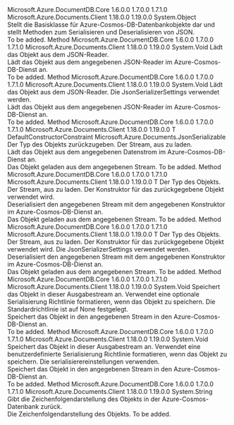 <Type Name="JsonSerializable" FullName="Microsoft.Azure.Documents.JsonSerializable">
  <TypeSignature Language="C#" Value="public abstract class JsonSerializable" />
  <TypeSignature Language="ILAsm" Value=".class public auto ansi abstract beforefieldinit JsonSerializable extends System.Object" />
  <TypeSignature Language="DocId" Value="T:Microsoft.Azure.Documents.JsonSerializable" />
  <TypeSignature Language="VB.NET" Value="Public MustInherit Class JsonSerializable" />
  <TypeSignature Language="F#" Value="type JsonSerializable = class" />
  <AssemblyInfo>
    <AssemblyName>Microsoft.Azure.DocumentDB.Core</AssemblyName>
    <AssemblyVersion>1.6.0.0</AssemblyVersion>
    <AssemblyVersion>1.7.0.0</AssemblyVersion>
    <AssemblyVersion>1.7.1.0</AssemblyVersion>
  </AssemblyInfo>
  <AssemblyInfo>
    <AssemblyName>Microsoft.Azure.Documents.Client</AssemblyName>
    <AssemblyVersion>1.18.0.0</AssemblyVersion>
    <AssemblyVersion>1.19.0.0</AssemblyVersion>
  </AssemblyInfo>
  <Base>
    <BaseTypeName>System.Object</BaseTypeName>
  </Base>
  <Interfaces />
  <Docs>
    <summary>
            Stellt die Basisklasse für Azure-Cosmos-DB-Datenbankobjekte dar und stellt Methoden zum Serialisieren und Deserialisieren von JSON.
            </summary>
    <remarks>To be added.</remarks>
  </Docs>
  <Members>
    <Member MemberName="LoadFrom">
      <MemberSignature Language="C#" Value="public virtual void LoadFrom (Newtonsoft.Json.JsonReader reader);" />
      <MemberSignature Language="ILAsm" Value=".method public hidebysig newslot virtual instance void LoadFrom(class Newtonsoft.Json.JsonReader reader) cil managed" />
      <MemberSignature Language="DocId" Value="M:Microsoft.Azure.Documents.JsonSerializable.LoadFrom(Newtonsoft.Json.JsonReader)" />
      <MemberSignature Language="VB.NET" Value="Public Overridable Sub LoadFrom (reader As JsonReader)" />
      <MemberSignature Language="F#" Value="abstract member LoadFrom : Newtonsoft.Json.JsonReader -&gt; unit&#xA;override this.LoadFrom : Newtonsoft.Json.JsonReader -&gt; unit" Usage="jsonSerializable.LoadFrom reader" />
      <MemberType>Method</MemberType>
      <AssemblyInfo>
        <AssemblyName>Microsoft.Azure.DocumentDB.Core</AssemblyName>
        <AssemblyVersion>1.6.0.0</AssemblyVersion>
        <AssemblyVersion>1.7.0.0</AssemblyVersion>
        <AssemblyVersion>1.7.1.0</AssemblyVersion>
      </AssemblyInfo>
      <AssemblyInfo>
        <AssemblyName>Microsoft.Azure.Documents.Client</AssemblyName>
        <AssemblyVersion>1.18.0.0</AssemblyVersion>
        <AssemblyVersion>1.19.0.0</AssemblyVersion>
      </AssemblyInfo>
      <ReturnValue>
        <ReturnType>System.Void</ReturnType>
      </ReturnValue>
      <Parameters>
        <Parameter Name="reader" Type="Newtonsoft.Json.JsonReader" />
      </Parameters>
      <Docs>
        <param name="reader">Lädt das Objekt aus dem JSON-Reader.</param>
        <summary>
            Lädt das Objekt aus dem angegebenen JSON-Reader im Azure-Cosmos-DB-Dienst an.
            </summary>
        <remarks>To be added.</remarks>
      </Docs>
    </Member>
    <Member MemberName="LoadFrom">
      <MemberSignature Language="C#" Value="public virtual void LoadFrom (Newtonsoft.Json.JsonReader reader, Newtonsoft.Json.JsonSerializerSettings serializerSettings);" />
      <MemberSignature Language="ILAsm" Value=".method public hidebysig newslot virtual instance void LoadFrom(class Newtonsoft.Json.JsonReader reader, class Newtonsoft.Json.JsonSerializerSettings serializerSettings) cil managed" />
      <MemberSignature Language="DocId" Value="M:Microsoft.Azure.Documents.JsonSerializable.LoadFrom(Newtonsoft.Json.JsonReader,Newtonsoft.Json.JsonSerializerSettings)" />
      <MemberSignature Language="VB.NET" Value="Public Overridable Sub LoadFrom (reader As JsonReader, serializerSettings As JsonSerializerSettings)" />
      <MemberSignature Language="F#" Value="abstract member LoadFrom : Newtonsoft.Json.JsonReader * Newtonsoft.Json.JsonSerializerSettings -&gt; unit&#xA;override this.LoadFrom : Newtonsoft.Json.JsonReader * Newtonsoft.Json.JsonSerializerSettings -&gt; unit" Usage="jsonSerializable.LoadFrom (reader, serializerSettings)" />
      <MemberType>Method</MemberType>
      <AssemblyInfo>
        <AssemblyName>Microsoft.Azure.DocumentDB.Core</AssemblyName>
        <AssemblyVersion>1.6.0.0</AssemblyVersion>
        <AssemblyVersion>1.7.0.0</AssemblyVersion>
        <AssemblyVersion>1.7.1.0</AssemblyVersion>
      </AssemblyInfo>
      <AssemblyInfo>
        <AssemblyName>Microsoft.Azure.Documents.Client</AssemblyName>
        <AssemblyVersion>1.18.0.0</AssemblyVersion>
        <AssemblyVersion>1.19.0.0</AssemblyVersion>
      </AssemblyInfo>
      <ReturnValue>
        <ReturnType>System.Void</ReturnType>
      </ReturnValue>
      <Parameters>
        <Parameter Name="reader" Type="Newtonsoft.Json.JsonReader" />
        <Parameter Name="serializerSettings" Type="Newtonsoft.Json.JsonSerializerSettings" />
      </Parameters>
      <Docs>
        <param name="reader">Lädt das Objekt aus dem JSON-Reader.</param>
        <param name="serializerSettings">Die JsonSerializerSettings verwendet werden.</param>
        <summary>
            Lädt das Objekt aus dem angegebenen JSON-Reader im Azure-Cosmos-DB-Dienst an.
            </summary>
        <remarks>To be added.</remarks>
      </Docs>
    </Member>
    <Member MemberName="LoadFrom&lt;T&gt;">
      <MemberSignature Language="C#" Value="public static T LoadFrom&lt;T&gt; (System.IO.Stream stream) where T : Microsoft.Azure.Documents.JsonSerializablenew();" />
      <MemberSignature Language="ILAsm" Value=".method public static hidebysig !!T LoadFrom&lt;.ctor (class Microsoft.Azure.Documents.JsonSerializable) T&gt;(class System.IO.Stream stream) cil managed" />
      <MemberSignature Language="DocId" Value="M:Microsoft.Azure.Documents.JsonSerializable.LoadFrom``1(System.IO.Stream)" />
      <MemberSignature Language="F#" Value="static member LoadFrom : System.IO.Stream -&gt; 'T (requires 'T :&gt; Microsoft.Azure.Documents.JsonSerializable and 'T : (new : unit -&gt; 'T))" Usage="Microsoft.Azure.Documents.JsonSerializable.LoadFrom stream" />
      <MemberType>Method</MemberType>
      <AssemblyInfo>
        <AssemblyName>Microsoft.Azure.DocumentDB.Core</AssemblyName>
        <AssemblyVersion>1.6.0.0</AssemblyVersion>
        <AssemblyVersion>1.7.0.0</AssemblyVersion>
        <AssemblyVersion>1.7.1.0</AssemblyVersion>
      </AssemblyInfo>
      <AssemblyInfo>
        <AssemblyName>Microsoft.Azure.Documents.Client</AssemblyName>
        <AssemblyVersion>1.18.0.0</AssemblyVersion>
        <AssemblyVersion>1.19.0.0</AssemblyVersion>
      </AssemblyInfo>
      <ReturnValue>
        <ReturnType>T</ReturnType>
      </ReturnValue>
      <TypeParameters>
        <TypeParameter Name="T">
          <Constraints>
            <ParameterAttribute>DefaultConstructorConstraint</ParameterAttribute>
            <BaseTypeName>Microsoft.Azure.Documents.JsonSerializable</BaseTypeName>
          </Constraints>
        </TypeParameter>
      </TypeParameters>
      <Parameters>
        <Parameter Name="stream" Type="System.IO.Stream" />
      </Parameters>
      <Docs>
        <typeparam name="T">Der Typ des Objekts zurückzugeben.</typeparam>
        <param name="stream">Der Stream, aus zu laden.</param>
        <summary>
            Lädt das Objekt aus dem angegebenen Datenstrom im Azure-Cosmos-DB-Dienst an.
            </summary>
        <returns>Das Objekt geladen aus dem angegebenen Stream.</returns>
        <remarks>To be added.</remarks>
      </Docs>
    </Member>
    <Member MemberName="LoadFromWithConstructor&lt;T&gt;">
      <MemberSignature Language="C#" Value="public static T LoadFromWithConstructor&lt;T&gt; (System.IO.Stream stream, Func&lt;T&gt; constructorFunction);" />
      <MemberSignature Language="ILAsm" Value=".method public static hidebysig !!T LoadFromWithConstructor&lt;T&gt;(class System.IO.Stream stream, class System.Func`1&lt;!!T&gt; constructorFunction) cil managed" />
      <MemberSignature Language="DocId" Value="M:Microsoft.Azure.Documents.JsonSerializable.LoadFromWithConstructor``1(System.IO.Stream,System.Func{``0})" />
      <MemberSignature Language="F#" Value="static member LoadFromWithConstructor : System.IO.Stream * Func&lt;'T&gt; -&gt; 'T" Usage="Microsoft.Azure.Documents.JsonSerializable.LoadFromWithConstructor (stream, constructorFunction)" />
      <MemberType>Method</MemberType>
      <AssemblyInfo>
        <AssemblyName>Microsoft.Azure.DocumentDB.Core</AssemblyName>
        <AssemblyVersion>1.6.0.0</AssemblyVersion>
        <AssemblyVersion>1.7.0.0</AssemblyVersion>
        <AssemblyVersion>1.7.1.0</AssemblyVersion>
      </AssemblyInfo>
      <AssemblyInfo>
        <AssemblyName>Microsoft.Azure.Documents.Client</AssemblyName>
        <AssemblyVersion>1.18.0.0</AssemblyVersion>
        <AssemblyVersion>1.19.0.0</AssemblyVersion>
      </AssemblyInfo>
      <ReturnValue>
        <ReturnType>T</ReturnType>
      </ReturnValue>
      <TypeParameters>
        <TypeParameter Name="T" />
      </TypeParameters>
      <Parameters>
        <Parameter Name="stream" Type="System.IO.Stream" />
        <Parameter Name="constructorFunction" Type="System.Func&lt;T&gt;" />
      </Parameters>
      <Docs>
        <typeparam name="T">Der Typ des Objekts.</typeparam>
        <param name="stream">Der Stream, aus zu laden.</param>
        <param name="constructorFunction">Der Konstruktor für das zurückgegebene Objekt verwendet wird.</param>
        <summary>
            Deserialisiert den angegebenen Stream mit dem angegebenen Konstruktor im Azure-Cosmos-DB-Dienst an.
            </summary>
        <returns>Das Objekt geladen aus dem angegebenen Stream.</returns>
        <remarks>To be added.</remarks>
      </Docs>
    </Member>
    <Member MemberName="LoadFromWithConstructor&lt;T&gt;">
      <MemberSignature Language="C#" Value="public static T LoadFromWithConstructor&lt;T&gt; (System.IO.Stream stream, Func&lt;T&gt; constructorFunction, Newtonsoft.Json.JsonSerializerSettings settings);" />
      <MemberSignature Language="ILAsm" Value=".method public static hidebysig !!T LoadFromWithConstructor&lt;T&gt;(class System.IO.Stream stream, class System.Func`1&lt;!!T&gt; constructorFunction, class Newtonsoft.Json.JsonSerializerSettings settings) cil managed" />
      <MemberSignature Language="DocId" Value="M:Microsoft.Azure.Documents.JsonSerializable.LoadFromWithConstructor``1(System.IO.Stream,System.Func{``0},Newtonsoft.Json.JsonSerializerSettings)" />
      <MemberSignature Language="F#" Value="static member LoadFromWithConstructor : System.IO.Stream * Func&lt;'T&gt; * Newtonsoft.Json.JsonSerializerSettings -&gt; 'T" Usage="Microsoft.Azure.Documents.JsonSerializable.LoadFromWithConstructor (stream, constructorFunction, settings)" />
      <MemberType>Method</MemberType>
      <AssemblyInfo>
        <AssemblyName>Microsoft.Azure.DocumentDB.Core</AssemblyName>
        <AssemblyVersion>1.6.0.0</AssemblyVersion>
        <AssemblyVersion>1.7.0.0</AssemblyVersion>
        <AssemblyVersion>1.7.1.0</AssemblyVersion>
      </AssemblyInfo>
      <AssemblyInfo>
        <AssemblyName>Microsoft.Azure.Documents.Client</AssemblyName>
        <AssemblyVersion>1.18.0.0</AssemblyVersion>
        <AssemblyVersion>1.19.0.0</AssemblyVersion>
      </AssemblyInfo>
      <ReturnValue>
        <ReturnType>T</ReturnType>
      </ReturnValue>
      <TypeParameters>
        <TypeParameter Name="T" />
      </TypeParameters>
      <Parameters>
        <Parameter Name="stream" Type="System.IO.Stream" />
        <Parameter Name="constructorFunction" Type="System.Func&lt;T&gt;" />
        <Parameter Name="settings" Type="Newtonsoft.Json.JsonSerializerSettings" />
      </Parameters>
      <Docs>
        <typeparam name="T">Der Typ des Objekts.</typeparam>
        <param name="stream">Der Stream, aus zu laden.</param>
        <param name="constructorFunction">Der Konstruktor für das zurückgegebene Objekt verwendet wird.</param>
        <param name="settings">Die JsonSerializerSettings verwendet werden.</param>
        <summary>
            Deserialisiert den angegebenen Stream mit dem angegebenen Konstruktor im Azure-Cosmos-DB-Dienst an.
            </summary>
        <returns>Das Objekt geladen aus dem angegebenen Stream.</returns>
        <remarks>To be added.</remarks>
      </Docs>
    </Member>
    <Member MemberName="SaveTo">
      <MemberSignature Language="C#" Value="public void SaveTo (System.IO.Stream stream, Microsoft.Azure.Documents.SerializationFormattingPolicy formattingPolicy = Microsoft.Azure.Documents.SerializationFormattingPolicy.None);" />
      <MemberSignature Language="ILAsm" Value=".method public hidebysig instance void SaveTo(class System.IO.Stream stream, valuetype Microsoft.Azure.Documents.SerializationFormattingPolicy formattingPolicy) cil managed" />
      <MemberSignature Language="DocId" Value="M:Microsoft.Azure.Documents.JsonSerializable.SaveTo(System.IO.Stream,Microsoft.Azure.Documents.SerializationFormattingPolicy)" />
      <MemberSignature Language="F#" Value="member this.SaveTo : System.IO.Stream * Microsoft.Azure.Documents.SerializationFormattingPolicy -&gt; unit" Usage="jsonSerializable.SaveTo (stream, formattingPolicy)" />
      <MemberType>Method</MemberType>
      <AssemblyInfo>
        <AssemblyName>Microsoft.Azure.DocumentDB.Core</AssemblyName>
        <AssemblyVersion>1.6.0.0</AssemblyVersion>
        <AssemblyVersion>1.7.0.0</AssemblyVersion>
        <AssemblyVersion>1.7.1.0</AssemblyVersion>
      </AssemblyInfo>
      <AssemblyInfo>
        <AssemblyName>Microsoft.Azure.Documents.Client</AssemblyName>
        <AssemblyVersion>1.18.0.0</AssemblyVersion>
        <AssemblyVersion>1.19.0.0</AssemblyVersion>
      </AssemblyInfo>
      <ReturnValue>
        <ReturnType>System.Void</ReturnType>
      </ReturnValue>
      <Parameters>
        <Parameter Name="stream" Type="System.IO.Stream" />
        <Parameter Name="formattingPolicy" Type="Microsoft.Azure.Documents.SerializationFormattingPolicy" />
      </Parameters>
      <Docs>
        <param name="stream">Speichert das Objekt in dieser Ausgabestream an.</param>
        <param name="formattingPolicy">Verwendet eine optionale Serialisierung Richtlinie formatieren, wenn das Objekt zu speichern. Die Standardrichtlinie ist auf None festgelegt.</param>
        <summary> 
            Speichert das Objekt in den angegebenen Stream in den Azure-Cosmos-DB-Dienst an.
            </summary>
        <remarks>To be added.</remarks>
      </Docs>
    </Member>
    <Member MemberName="SaveTo">
      <MemberSignature Language="C#" Value="public void SaveTo (System.IO.Stream stream, Microsoft.Azure.Documents.SerializationFormattingPolicy formattingPolicy, Newtonsoft.Json.JsonSerializerSettings settings);" />
      <MemberSignature Language="ILAsm" Value=".method public hidebysig instance void SaveTo(class System.IO.Stream stream, valuetype Microsoft.Azure.Documents.SerializationFormattingPolicy formattingPolicy, class Newtonsoft.Json.JsonSerializerSettings settings) cil managed" />
      <MemberSignature Language="DocId" Value="M:Microsoft.Azure.Documents.JsonSerializable.SaveTo(System.IO.Stream,Microsoft.Azure.Documents.SerializationFormattingPolicy,Newtonsoft.Json.JsonSerializerSettings)" />
      <MemberSignature Language="F#" Value="member this.SaveTo : System.IO.Stream * Microsoft.Azure.Documents.SerializationFormattingPolicy * Newtonsoft.Json.JsonSerializerSettings -&gt; unit" Usage="jsonSerializable.SaveTo (stream, formattingPolicy, settings)" />
      <MemberType>Method</MemberType>
      <AssemblyInfo>
        <AssemblyName>Microsoft.Azure.DocumentDB.Core</AssemblyName>
        <AssemblyVersion>1.6.0.0</AssemblyVersion>
        <AssemblyVersion>1.7.0.0</AssemblyVersion>
        <AssemblyVersion>1.7.1.0</AssemblyVersion>
      </AssemblyInfo>
      <AssemblyInfo>
        <AssemblyName>Microsoft.Azure.Documents.Client</AssemblyName>
        <AssemblyVersion>1.18.0.0</AssemblyVersion>
        <AssemblyVersion>1.19.0.0</AssemblyVersion>
      </AssemblyInfo>
      <ReturnValue>
        <ReturnType>System.Void</ReturnType>
      </ReturnValue>
      <Parameters>
        <Parameter Name="stream" Type="System.IO.Stream" />
        <Parameter Name="formattingPolicy" Type="Microsoft.Azure.Documents.SerializationFormattingPolicy" />
        <Parameter Name="settings" Type="Newtonsoft.Json.JsonSerializerSettings" />
      </Parameters>
      <Docs>
        <param name="stream">Speichert das Objekt in dieser Ausgabestream an.</param>
        <param name="formattingPolicy">Verwendet eine benutzerdefinierte Serialisierung Richtlinie formatieren, wenn das Objekt zu speichern.</param>
        <param name="settings">Die serialisierereinstellungen verwenden.</param>
        <summary> 
            Speichert das Objekt in den angegebenen Stream in den Azure-Cosmos-DB-Dienst an.
            </summary>
        <remarks>To be added.</remarks>
      </Docs>
    </Member>
    <Member MemberName="ToString">
      <MemberSignature Language="C#" Value="public override string ToString ();" />
      <MemberSignature Language="ILAsm" Value=".method public hidebysig virtual instance string ToString() cil managed" />
      <MemberSignature Language="DocId" Value="M:Microsoft.Azure.Documents.JsonSerializable.ToString" />
      <MemberSignature Language="VB.NET" Value="Public Overrides Function ToString () As String" />
      <MemberSignature Language="F#" Value="override this.ToString : unit -&gt; string" Usage="jsonSerializable.ToString " />
      <MemberType>Method</MemberType>
      <AssemblyInfo>
        <AssemblyName>Microsoft.Azure.DocumentDB.Core</AssemblyName>
        <AssemblyVersion>1.6.0.0</AssemblyVersion>
        <AssemblyVersion>1.7.0.0</AssemblyVersion>
        <AssemblyVersion>1.7.1.0</AssemblyVersion>
      </AssemblyInfo>
      <AssemblyInfo>
        <AssemblyName>Microsoft.Azure.Documents.Client</AssemblyName>
        <AssemblyVersion>1.18.0.0</AssemblyVersion>
        <AssemblyVersion>1.19.0.0</AssemblyVersion>
      </AssemblyInfo>
      <ReturnValue>
        <ReturnType>System.String</ReturnType>
      </ReturnValue>
      <Parameters />
      <Docs>
        <summary>
            Gibt die Zeichenfolgendarstellung des Objekts in der Azure-Cosmos-Datenbank zurück.
            </summary>
        <returns>Die Zeichenfolgendarstellung des Objekts.</returns>
        <remarks>To be added.</remarks>
      </Docs>
    </Member>
  </Members>
</Type>